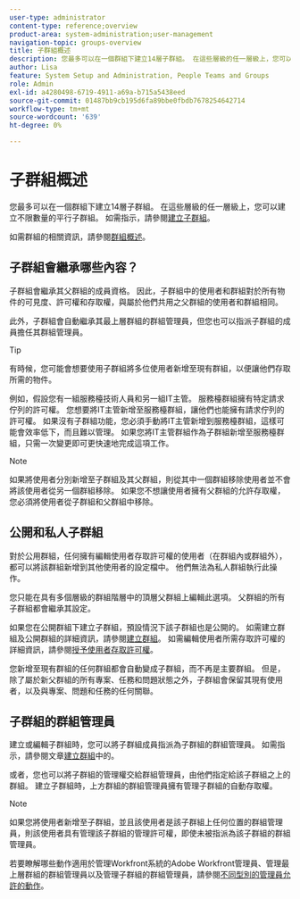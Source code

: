 ```yaml
---
user-type: administrator
content-type: reference;overview
product-area: system-administration;user-management
navigation-topic: groups-overview
title: 子群組概述
description: 您最多可以在一個群組下建立14層子群組。 在這些層級的任一層級上，您可以建立不限數量的平行子群組。
author: Lisa
feature: System Setup and Administration, People Teams and Groups
role: Admin
exl-id: a4280498-6719-4911-a69a-b715a5438eed
source-git-commit: 01487bb9cb195d6fa89bbe0fbdb7678254642714
workflow-type: tm+mt
source-wordcount: '639'
ht-degree: 0%

---
```


# 子群組概述

您最多可以在一個群組下建立14層子群組。 在這些層級的任一層級上，您可以建立不限數量的平行子群組。 如需指示，請參閱[建立子群組](../../../administration-and-setup/manage-groups/create-and-manage-subgroups/create-a-subgroup.md)。

如需群組的相關資訊，請參閱[群組概述](../../../administration-and-setup/manage-groups/groups-overview/groups.md)。

## 子群組會繼承哪些內容？

子群組會繼承其父群組的成員資格。 因此，子群組中的使用者和群組對於所有物件的可見度、許可權和存取權，與屬於他們共用之父群組的使用者和群組相同。

此外，子群組會自動繼承其最上層群組的群組管理員，但您也可以指派子群組的成員擔任其群組管理員。

>[!TIP]
>
>有時候，您可能會想要使用子群組將多位使用者新增至現有群組，以便讓他們存取所需的物件。
>
>例如，假設您有一組服務檯技術人員和另一組IT主管。 服務檯群組擁有特定請求佇列的許可權。 您想要將IT主管新增至服務檯群組，讓他們也能擁有請求佇列的許可權。 如果沒有子群組功能，您必須手動將IT主管新增到服務檯群組，這樣可能會效率低下，而且難以管理。 如果您將IT主管群組作為子群組新增至服務檯群組，只需一次變更即可更快速地完成這項工作。

>[!NOTE]
>
>如果將使用者分別新增至子群組及其父群組，則從其中一個群組移除使用者並不會將該使用者從另一個群組移除。 如果您不想讓使用者擁有父群組的允許存取權，您必須將使用者從子群組和父群組中移除。

## 公開和私人子群組

對於公用群組，任何擁有編輯使用者存取許可權的使用者（在群組內或群組外），都可以將該群組新增到其他使用者的設定檔中。 他們無法為私人群組執行此操作。

您只能在具有多個層級的群組階層中的頂層父群組上編輯此選項。 父群組的所有子群組都會繼承其設定。

如果您在公開群組下建立子群組，預設情況下該子群組也是公開的。 如需建立群組及公開群組的詳細資訊，請參閱[建立群組](../../../administration-and-setup/manage-groups/create-and-manage-groups/create-a-group.md)。 如需編輯使用者所需存取許可權的詳細資訊，請參閱[授予使用者存取許可權](../../../administration-and-setup/add-users/configure-and-grant-access/grant-access-other-users.md)。

您新增至現有群組的任何群組都會自動變成子群組，而不再是主要群組。 但是，除了屬於新父群組的所有專案、任務和問題狀態之外，子群組會保留其現有使用者，以及與專案、問題和任務的任何關聯。

## 子群組的群組管理員

<!--
Group Admins of a subgroup can't manage statuses or project preferences of the subgroup YET (Sprint 22/Oct 28, 2020)</p>
-->

建立或編輯子群組時，您可以將子群組成員指派為子群組的群組管理員。 如需指示，請參閱文章[建立群組](../../../administration-and-setup/manage-groups/create-and-manage-groups/create-a-group.md)中的[](../../../administration-and-setup/manage-groups/create-and-manage-groups/create-a-group.md#create)。

或者，您也可以將子群組的管理權交給群組管理員，由他們指定給該子群組之上的群組。 建立子群組時，上方群組的群組管理員擁有管理子群組的自動存取權。

>[!NOTE]
>
>如果您將使用者新增至子群組，並且該使用者是該子群組上任何位置的群組管理員，則該使用者具有管理該子群組的管理許可權，即使未被指派為該子群組的群組管理員。

若要瞭解哪些動作適用於管理Workfront系統的Adobe Workfront管理員、管理最上層群組的群組管理員以及管理子群組的群組管理員，請參閱[不同型別的管理員允許的動作](../../../administration-and-setup/manage-groups/group-roles/group-actions-allowed-different-types-admins.md)。
